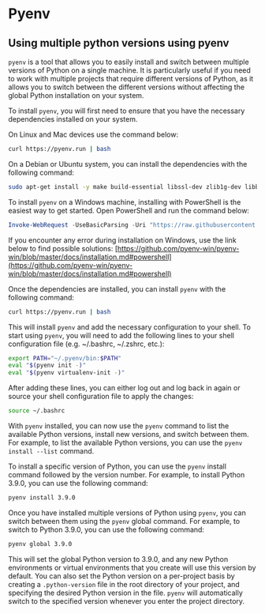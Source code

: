 # Pyenv

## Using multiple python versions using pyenv

`pyenv` is a tool that allows you to easily install and switch between multiple versions of Python on a single machine. It is particularly useful if you need to work with multiple projects that require different versions of Python, as it allows you to switch between the different versions without affecting the global Python installation on your system.

To install `pyenv`, you will first need to ensure that you have the necessary dependencies installed on your system.

On Linux and Mac devices use the command below:

```bash
curl https://pyenv.run | bash
```

On a Debian or Ubuntu system, you can install the dependencies with the following command:

```bash
sudo apt-get install -y make build-essential libssl-dev zlib1g-dev libbz2-dev libreadline-dev libsqlite3-dev wget curl llvm libncurses5-dev xz-utils tk-dev libxml2-dev libxmlsec1-dev libffi-dev liblzma-dev
```

To install `pyenv` on a Windows machine, installing with PowerShell is the easiest way to get started. Open PowerShell and run the command below:

```powershell
Invoke-WebRequest -UseBasicParsing -Uri "https://raw.githubusercontent.com/pyenv-win/pyenv-win/master/pyenv-win/install-pyenv-win.ps1" -OutFile "./install-pyenv-win.ps1"; &"./install-pyenv-win.ps1"
```

If you encounter any error during installation on Windows, use the link below to find possible solutions: [https://github.com/pyenv-win/pyenv-win/blob/master/docs/installation.md#powershell](https://github.com/pyenv-win/pyenv-win/blob/master/docs/installation.md#powershell)

Once the dependencies are installed, you can install `pyenv` with the following command:

```bash
curl https://pyenv.run | bash
```

This will install `pyenv` and add the necessary configuration to your shell. To start using `pyenv`, you will need to add the following lines to your shell configuration file (e.g. \~/.bashrc, \~/.zshrc, etc.):

```bash
export PATH="~/.pyenv/bin:$PATH"
eval "$(pyenv init -)"
eval "$(pyenv virtualenv-init -)"
```

After adding these lines, you can either log out and log back in again or source your shell configuration file to apply the changes:

```bash
source ~/.bashrc
```

With `pyenv` installed, you can now use the `pyenv` command to list the available Python versions, install new versions, and switch between them. For example, to list the available Python versions, you can use the `pyenv install --list` command.

To install a specific version of Python, you can use the `pyenv` install command followed by the version number. For example, to install Python 3.9.0, you can use the following command:

```bash
pyenv install 3.9.0
```

Once you have installed multiple versions of Python using `pyenv`, you can switch between them using the `pyenv` global command. For example, to switch to Python 3.9.0, you can use the following command:

```bash
pyenv global 3.9.0
```

This will set the global Python version to 3.9.0, and any new Python environments or virtual environments that you create will use this version by default. You can also set the Python version on a per-project basis by creating a `.python-version` file in the root directory of your project, and specifying the desired Python version in the file. `pyenv` will automatically switch to the specified version whenever you enter the project directory.
